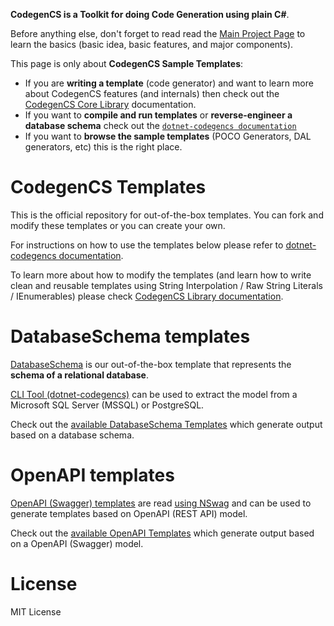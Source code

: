 **CodegenCS is a Toolkit for doing Code Generation using plain C#**.

Before anything else, don't forget to read read the [Main Project Page](https://github.com/CodegenCS/CodegenCS/) to learn the basics (basic idea, basic features, and major components).

This page is only about **CodegenCS Sample Templates**:
- If you are **writing a template** (code generator) and want to learn more about CodegenCS features (and internals) then check out the [CodegenCS Core Library](https://github.com/CodegenCS/CodegenCS/tree/master/src/Core/CodegenCS) documentation.
- If you want to **compile and run templates** or **reverse-engineer a database schema** check out the [`dotnet-codegencs documentation`](https://github.com/CodegenCS/CodegenCS/tree/master/src/dotnet-codegencs)
- If you want to **browse the sample templates** (POCO Generators, DAL generators, etc) this is the right place.


# CodegenCS Templates

This is the official repository for out-of-the-box templates. You can fork and modify these templates or you can create your own.

For instructions on how to use the templates below please refer to [dotnet-codegencs documentation](https://github.com/CodegenCS/CodegenCS/tree/master/src/dotnet-codegencs).

To learn more about how to modify the templates (and learn how to write clean and reusable templates using String Interpolation / Raw String Literals / IEnumerables) please check [CodegenCS Library documentation](https://github.com/CodegenCS/CodegenCS/tree/master/src/Core/CodegenCS).


# DatabaseSchema templates

[DatabaseSchema](https://github.com/CodegenCS/CodegenCS/tree/master/src/Models/CodegenCS.DbSchema/DbSchema) is our out-of-the-box template that represents the **schema of a relational database**.  

[CLI Tool (dotnet-codegencs)](https://github.com/CodegenCS/CodegenCS/tree/master/src/Tools/dotnet-codegencs) can be used to extract the model from a Microsoft SQL Server (MSSQL) or PostgreSQL.

Check out the [available DatabaseSchema Templates](./DatabaseSchema) which generate output based on a database schema.

# OpenAPI templates

[OpenAPI (Swagger) templates](https://github.com/CodegenCS/CodegenCS/tree/master/src/Models/CodegenCS.Models.NSwagAdapter) are read [using NSwag](https://github.com/RicoSuter/NSwag/) and can be used to generate templates based on OpenAPI (REST API) model.

Check out the [available OpenAPI Templates](./OpenAPI) which generate output based on a OpenAPI (Swagger) model.


# License
MIT License
